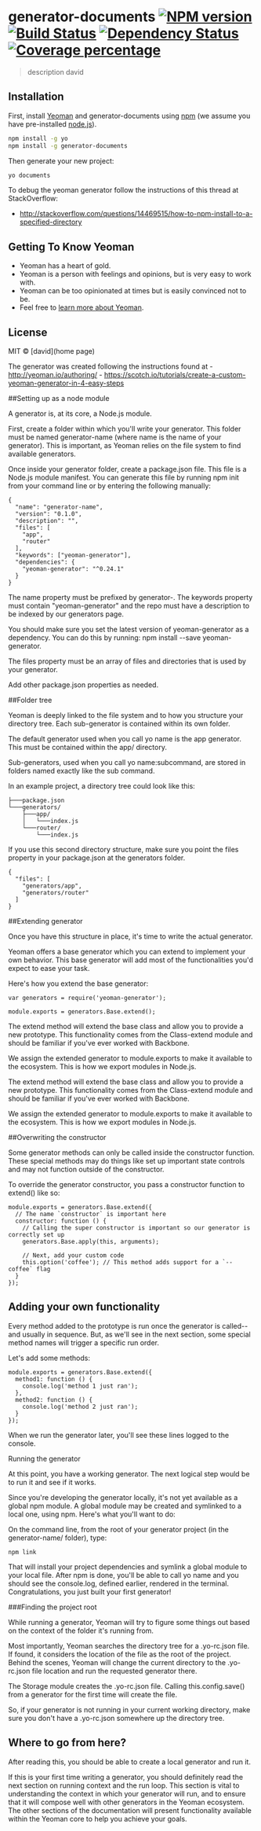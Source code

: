# generator-documents [![NPM version][npm-image]][npm-url] [![Build Status][travis-image]][travis-url] [![Dependency Status][daviddm-image]][daviddm-url] [![Coverage percentage][coveralls-image]][coveralls-url]
> description david

## Installation

First, install [Yeoman](http://yeoman.io) and generator-documents using [npm](https://www.npmjs.com/) (we assume you have pre-installed [node.js](https://nodejs.org/)).

```bash
npm install -g yo
npm install -g generator-documents
```

Then generate your new project:

```bash
yo documents
```

To debug the yeoman generator follow the instructions of this thread at StackOverflow:
- http://stackoverflow.com/questions/14469515/how-to-npm-install-to-a-specified-directory

## Getting To Know Yeoman

 * Yeoman has a heart of gold.
 * Yeoman is a person with feelings and opinions, but is very easy to work with.
 * Yeoman can be too opinionated at times but is easily convinced not to be.
 * Feel free to [learn more about Yeoman](http://yeoman.io/).

## License

MIT © [david](home page)


[npm-image]: https://badge.fury.io/js/generator-documents.svg
[npm-url]: https://npmjs.org/package/generator-documents
[travis-image]: https://travis-ci.org/djimenezc/generator-documents.svg?branch=master
[travis-url]: https://travis-ci.org/djimenezc/generator-documents
[daviddm-image]: https://david-dm.org/djimenezc/generator-documents.svg?theme=shields.io
[daviddm-url]: https://david-dm.org/djimenezc/generator-documents
[coveralls-image]: https://coveralls.io/repos/djimenezc/generator-documents/badge.svg
[coveralls-url]: https://coveralls.io/r/djimenezc/generator-documents


The generator was created following the instructions found at
    - http://yeoman.io/authoring/
    - https://scotch.io/tutorials/create-a-custom-yeoman-generator-in-4-easy-steps
    

##Setting up as a node module

A generator is, at its core, a Node.js module.

First, create a folder within which you'll write your generator. This folder must be named generator-name (where name is the name of your generator). This is important, as Yeoman relies on the file system to find available generators.

Once inside your generator folder, create a package.json file. This file is a Node.js module manifest. You can generate this file by running npm init from your command line or by entering the following manually:

~~~~
{
  "name": "generator-name",
  "version": "0.1.0",
  "description": "",
  "files": [
    "app",
    "router"
  ],
  "keywords": ["yeoman-generator"],
  "dependencies": {
    "yeoman-generator": "^0.24.1"
  }
}
~~~~

The name property must be prefixed by generator-. The keywords property must contain "yeoman-generator" and the repo must have a description to be indexed by our generators page.

You should make sure you set the latest version of yeoman-generator as a dependency. You can do this by running: npm install --save yeoman-generator.

The files property must be an array of files and directories that is used by your generator.

Add other package.json properties as needed.

##Folder tree

Yeoman is deeply linked to the file system and to how you structure your directory tree. Each sub-generator is contained within its own folder.

The default generator used when you call yo name is the app generator. This must be contained within the app/ directory.

Sub-generators, used when you call yo name:subcommand, are stored in folders named exactly like the sub command.

In an example project, a directory tree could look like this:

~~~~
├───package.json
└───generators/
    ├───app/
    │   └───index.js
    └───router/
        └───index.js
~~~~

If you use this second directory structure, make sure you point the files property in your package.json at the generators folder.

~~~~
{
  "files": [
    "generators/app",
    "generators/router"
  ]
}
~~~~

##Extending generator

Once you have this structure in place, it's time to write the actual generator.

Yeoman offers a base generator which you can extend to implement your own behavior. This base generator will add most of the functionalities you'd expect to ease your task.

Here's how you extend the base generator:

```
var generators = require('yeoman-generator');

module.exports = generators.Base.extend();
```

The extend method will extend the base class and allow you to provide a new prototype. This functionality comes from the Class-extend module and should be familiar if you've ever worked with Backbone.

We assign the extended generator to module.exports to make it available to the ecosystem. This is how we export modules in Node.js.

The extend method will extend the base class and allow you to provide a new prototype. This functionality comes from the Class-extend module and should be familiar if you've ever worked with Backbone.

We assign the extended generator to module.exports to make it available to the ecosystem. This is how we export modules in Node.js.

##Overwriting the constructor

Some generator methods can only be called inside the constructor function. These special methods may do things like set up important state controls and may not function outside of the constructor.

To override the generator constructor, you pass a constructor function to extend() like so:

```
module.exports = generators.Base.extend({
  // The name `constructor` is important here
  constructor: function () {
    // Calling the super constructor is important so our generator is correctly set up
    generators.Base.apply(this, arguments);

    // Next, add your custom code
    this.option('coffee'); // This method adds support for a `--coffee` flag
  }
});
```

## Adding your own functionality

Every method added to the prototype is run once the generator is called--and usually in sequence. But, as we'll see in the next section, some special method names will trigger a specific run order.

Let's add some methods:

```
module.exports = generators.Base.extend({
  method1: function () {
    console.log('method 1 just ran');
  },
  method2: function () {
    console.log('method 2 just ran');
  }
});
```

When we run the generator later, you'll see these lines logged to the console.

Running the generator

At this point, you have a working generator. The next logical step would be to run it and see if it works.

Since you're developing the generator locally, it's not yet available as a global npm module. A global module may be created and symlinked to a local one, using npm. Here's what you'll want to do:

On the command line, from the root of your generator project (in the generator-name/ folder), type:

```
npm link
```

That will install your project dependencies and symlink a global module to your local file. After npm is done, you'll be able to call yo name and you should see the console.log, defined earlier, rendered in the terminal. Congratulations, you just built your first generator!

###Finding the project root

While running a generator, Yeoman will try to figure some things out based on the context of the folder it's running from.

Most importantly, Yeoman searches the directory tree for a .yo-rc.json file. If found, it considers the location of the file as the root of the project. Behind the scenes, Yeoman will change the current directory to the .yo-rc.json file location and run the requested generator there.

The Storage module creates the .yo-rc.json file. Calling this.config.save() from a generator for the first time will create the file.

So, if your generator is not running in your current working directory, make sure you don't have a .yo-rc.json somewhere up the directory tree.

## Where to go from here?

After reading this, you should be able to create a local generator and run it.

If this is your first time writing a generator, you should definitely read the next section on running context and the run loop. This section is vital to understanding the context in which your generator will run, and to ensure that it will compose well with other generators in the Yeoman ecosystem. The other sections of the documentation will present functionality available within the Yeoman core to help you achieve your goals.
